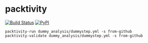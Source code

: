 # packtivity

[![Build Status](https://travis-ci.org/diana-hep/packtivity.svg?branch=master)](https://travis-ci.org/diana-hep/packtivity)
[![PyPI](https://img.shields.io/pypi/v/packtivity.svg)](https://pypi.python.org/pypi/packtivity)

    packtivity-run dummy_analysis/dummystep.yml -s from-github
    packtivity-validate dummy_analysis/dummystep.yml -s from-github

